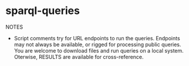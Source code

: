 # sparql-queries
NOTES
- Script comments try for URL endpoints to run the queries. Endpoints may not always be available, or rigged for processing public queries. You are welcome to download files and run queries on a local system. Oterwise, RESULTS are available for cross-reference.
